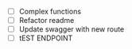 - [ ] Complex functions
- [ ] Refactor readme
- [ ] Update swagger with new route
- [ ] tEST ENDPOINT
